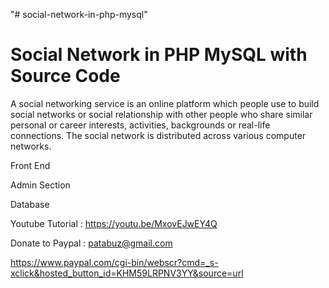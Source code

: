 "# social-network-in-php-mysql" 


Social Network in PHP MySQL with Source Code 
============================================

A social networking service is an online platform which people use to build social networks or social relationship with other people who share similar personal or career interests, activities, backgrounds or real-life connections. The social network is distributed across various computer networks.

Front End

Admin Section

Database


Youtube Tutorial : https://youtu.be/MxovEJwEY4Q

Donate to Paypal : patabuz@gmail.com

https://www.paypal.com/cgi-bin/webscr?cmd=_s-xclick&hosted_button_id=KHM59LRPNV3YY&source=url
